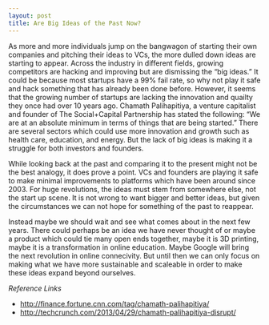 ```yaml
---
layout: post
title: Are Big Ideas of the Past Now?
---
```


As more and more individuals jump on the bangwagon of starting their own companies and pitching their ideas to VCs, the more dulled down ideas are starting to appear. Across the industry in different fields, growing competitors are hacking and improving but are dismissing the “big ideas.” It could be because most startups have a 99% fail rate, so why not play it safe and hack something that has already been done before. However, it seems that the growing number of startups are lacking the innovation and quailty they once had over 10 years ago. Chamath Palihapitiya, a venture capitalist and founder of The Social+Capital Partnership has stated the following: “We are at an absolute minimum in terms of things that are being started.” There are several sectors which could use more innovation and growth such as health care, education, and energy. But the lack of big ideas is making it a struggle for both investors and founders.

While looking back at the past and comparing it to the present might not be the best analogy, it does prove a point. VCs and founders are playing it safe to make minimal improvements to platforms which have been around since 2003. For huge revolutions, the ideas must stem from somewhere else, not the start up scene. It is not wrong to want bigger and better ideas, but given the circumstances we can not hope for something of the past to reappear.

Instead maybe we should wait and see what comes about in the next few years. There could perhaps be an idea we have never thought of or maybe a product which could tie many open ends together, maybe it is 3D printing, maybe it is a transformation in online education. Maybe Google will bring the next revolution in online connecivity. But until then we can only focus on making what we have more sustainable and scaleable in order to make these ideas expand beyond ourselves.

*Reference Links*

* <http://finance.fortune.cnn.com/tag/chamath-palihapitiya/>
* <http://techcrunch.com/2013/04/29/chamath-palihapitiya-disrupt/>

